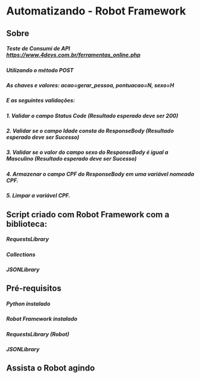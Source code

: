# Automatizando - Robot Framework
## Sobre

##### Teste de Consumi de API https://www.4devs.com.br/ferramentas_online.php

##### Utilizando o método POST
##### As chaves e valores: acao=gerar_pessoa, pontuacao=N, sexo=H

##### E as seguintes validações:
##### 1. Validar o campo Status Code (Resultado esperado deve ser 200)
##### 2. Validar se o campo Idade consta do ResponseBody (Resultado esperado deve ser Sucesso)
##### 3. Validar se o valor do campo sexo do ResponseBody é igual a Masculino (Resultado esperado deve ser Sucesso)
##### 4. Armazenar o campo CPF do ResponseBody em uma variável nomeada CPF.
##### 5. Limpar a variável CPF.

## Script criado com Robot Framework com a biblioteca:

##### RequestsLibrary
##### Collections
##### JSONLibrary

## Pré-requisitos

##### Python instalado
##### Robot Framework instalado
##### RequestsLibrary (Robot)
##### JSONLibrary

## Assista o Robot agindo
